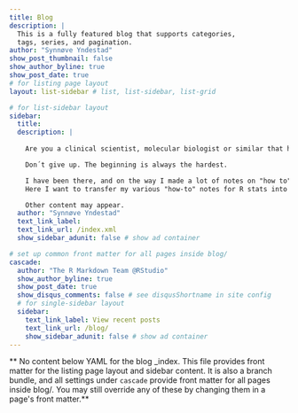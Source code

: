 ```yaml
---
title: Blog
description: |
  This is a fully featured blog that supports categories, 
  tags, series, and pagination.
author: "Synnøve Yndestad"
show_post_thumbnail: false
show_author_byline: true
show_post_date: true
# for listing page layout
layout: list-sidebar # list, list-sidebar, list-grid

# for list-sidebar layout
sidebar: 
  title: 
  description: |
    
    Are you a clinical scientist, molecular biologist or similar that have all this data you want to analyze in R but don´t know how? 

    Don´t give up. The beginning is always the hardest.

    I have been there, and on the way I made a lot of notes on "how to".
    Here I want to transfer my various "how-to" notes for R stats into blog-posts that may be useful for other translational researchers. 

    Other content may appear. 
  author: "Synnøve Yndestad"
  text_link_label: 
  text_link_url: /index.xml
  show_sidebar_adunit: false # show ad container

# set up common front matter for all pages inside blog/
cascade:
  author: "The R Markdown Team @RStudio"
  show_author_byline: true
  show_post_date: true
  show_disqus_comments: false # see disqusShortname in site config
  # for single-sidebar layout
  sidebar:
    text_link_label: View recent posts
    text_link_url: /blog/
    show_sidebar_adunit: false # show ad container
---
```


** No content below YAML for the blog _index. This file provides front matter for the listing page layout and sidebar content. It is also a branch bundle, and all settings under `cascade` provide front matter for all pages inside blog/. You may still override any of these by changing them in a page's front matter.**
